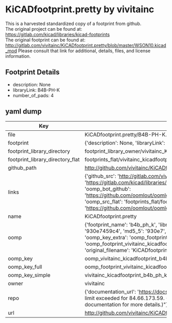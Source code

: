 # KiCADfootprint.pretty by vivitainc  
This is a harvested standardized copy of a footprint from github.  
The original project can be found at:  
https://gitlab.com/kicad/libraries/kicad-footprints  
The original footprint can be found at:
http://gitlab.com/vivitainc/KiCADfootprint.pretty/blob/master/WSON10.kicad_mod
Please consult that link for additional, details, files, and license information.  
## Footprint Details
* description: None  
* libraryLink: B4B-PH-K  
* number_of_pads: 4  
## yaml dump  
| Key | Value |  
| --- | --- |  
| file | KiCADfootprint.pretty/B4B-PH-K.kicad_mod |  
| footprint | {'description': None, 'libraryLink': 'B4B-PH-K', 'number_of_pads': 4} |  
| footprint_library_directory | footprint_library_owner/vivitainc_KiCADfootprint.pretty |  
| footprint_library_directory_flat | footprints_flat/vivitainc_kicadfootprint_b4b_ph_k/working |  
| github_path | http://github.com/vivitainc/KiCADfootprint.pretty/blob/master/B4B-PH-K.kicad_mod |  
| links | {'github_src': 'http://gitlab.com/vivitainc/KiCADfootprint.pretty/blob/master/WSON10.kicad_mod', 'github_src_repo': 'https://gitlab.com/kicad/libraries/kicad-footprints', 'oomp_bot': 'footprints/vivitainc_kicadfootprint_b4b_ph_k/working', 'oomp_bot_github': 'https://github.com/oomlout/oomlout_oomp_footprint_bot/tree/main/footprints/vivitainc_kicadfootprint_b4b_ph_k/working', 'oomp_src_flat': 'footprints_flat/footprints_flat/vivitainc_kicadfootprint_b4b_ph_k/working', 'oomp_src_flat_github': 'https://github.com/oomlout/oomlout_oomp_footprint_src/tree/main/footprints_flat/vivitainc_kicadfootprint_b4b_ph_k/working'} |  
| name | KiCADfootprint.pretty |  
| oomp | {'footprint_name': 'b4b_ph_k', 'library_name': 'kicadfootprint', 'md5': '930e7459c4748611c7e8255ae820db3b', 'md5_10': '930e7459c4', 'md5_5': '930e7', 'md5_6': '930e74', 'oomp_key': 'oomp_vivitainc_kicadfootprint_b4b_ph_k', 'oomp_key_extra': 'oomp_footprint_vivitainc_kicadfootprint_b4b_ph_k', 'oomp_key_full': 'oomp_footprint_vivitainc_kicadfootprint_b4b_ph_k_930e74', 'oomp_key_simple': 'vivitainc_kicadfootprint_b4b_ph_k', 'original_filename': 'KiCADfootprint.pretty/B4B-PH-K.kicad_mod', 'owner_name': 'vivitainc'} |  
| oomp_key | oomp_vivitainc_kicadfootprint_b4b_ph_k |  
| oomp_key_full | oomp_footprint_vivitainc_kicadfootprint_b4b_ph_k |  
| oomp_key_simple | vivitainc_kicadfootprint_b4b_ph_k |  
| owner | vivitainc |  
| repo | {'documentation_url': 'https://docs.github.com/rest/overview/resources-in-the-rest-api#rate-limiting', 'message': "API rate limit exceeded for 84.66.173.59. (But here's the good news: Authenticated requests get a higher rate limit. Check out the documentation for more details.)"} |  
| url | http://github.com/vivitainc/KiCADfootprint.pretty |  

